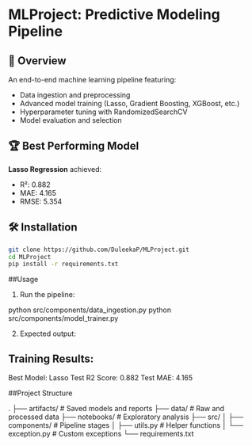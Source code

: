 # MLProject: Predictive Modeling Pipeline

## 📌 Overview
An end-to-end machine learning pipeline featuring:
- Data ingestion and preprocessing
- Advanced model training (Lasso, Gradient Boosting, XGBoost, etc.)
- Hyperparameter tuning with RandomizedSearchCV
- Model evaluation and selection

## 🏆 Best Performing Model
**Lasso Regression** achieved:
- R²: 0.882
- MAE: 4.165
- RMSE: 5.354

## 🛠️ Installation
```bash
git clone https://github.com/DuleekaP/MLProject.git
cd MLProject
pip install -r requirements.txt
```
##Usage
1. Run the pipeline:

python src/components/data_ingestion.py
python src/components/model_trainer.py


2. Expected output:

Training Results:
------------------------------
Best Model: Lasso
Test R2 Score: 0.882
Test MAE: 4.165

##Project Structure

.
├── artifacts/              # Saved models and reports
├── data/                   # Raw and processed data
├── notebooks/              # Exploratory analysis
├── src/
│   ├── components/         # Pipeline stages
│   ├── utils.py            # Helper functions
│   └── exception.py        # Custom exceptions
└── requirements.txt

